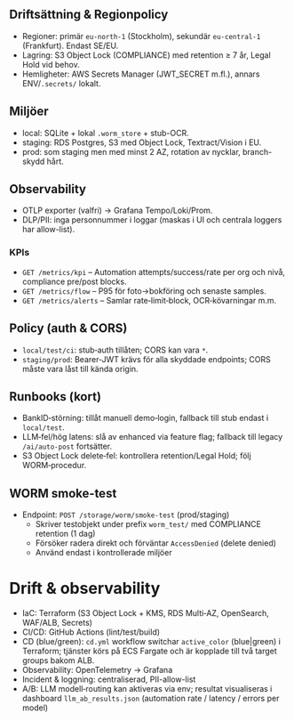 ## Driftsättning & Regionpolicy

- Regioner: primär `eu-north-1` (Stockholm), sekundär `eu-central-1` (Frankfurt). Endast SE/EU.
- Lagring: S3 Object Lock (COMPLIANCE) med retention ≥ 7 år, Legal Hold vid behov.
- Hemligheter: AWS Secrets Manager (JWT_SECRET m.fl.), annars ENV/`.secrets/` lokalt.

## Miljöer

- local: SQLite + lokal `.worm_store` + stub-OCR.
- staging: RDS Postgres, S3 med Object Lock, Textract/Vision i EU.
- prod: som staging men med minst 2 AZ, rotation av nycklar, branch-skydd hårt.

## Observability

- OTLP exporter (valfri) → Grafana Tempo/Loki/Prom.
- DLP/PII: inga personnummer i loggar (maskas i UI och centrala loggers har allow-list).

### KPIs
- `GET /metrics/kpi` – Automation attempts/success/rate per org och nivå, compliance pre/post blocks.
- `GET /metrics/flow` – P95 för foto→bokföring och senaste samples.
- `GET /metrics/alerts` – Samlar rate‑limit‑block, OCR‑kövarningar m.m.

## Policy (auth & CORS)

- `local/test/ci`: stub‑auth tillåten; CORS kan vara `*`.
- `staging/prod`: Bearer‑JWT krävs för alla skyddade endpoints; CORS måste vara låst till kända origin.

## Runbooks (kort)

- BankID‑störning: tillåt manuell demo‑login, fallback till stub endast i `local/test`.
- LLM‑fel/hög latens: slå av enhanced via feature flag; fallback till legacy `/ai/auto-post` fortsätter.
- S3 Object Lock delete‑fel: kontrollera retention/Legal Hold; följ WORM‑procedur.

## WORM smoke-test

- Endpoint: `POST /storage/worm/smoke-test` (prod/staging)
  - Skriver testobjekt under prefix `worm_test/` med COMPLIANCE retention (1 dag)
  - Försöker radera direkt och förväntar `AccessDenied` (delete denied)
  - Använd endast i kontrollerade miljöer

# Drift & observability

- IaC: Terraform (S3 Object Lock + KMS, RDS Multi‑AZ, OpenSearch, WAF/ALB, Secrets)
- CI/CD: GitHub Actions (lint/test/build)
- CD (blue/green): `cd.yml` workflow switchar `active_color` (blue|green) i Terraform; tjänster körs på ECS Fargate och är kopplade till två target groups bakom ALB.
- Observability: OpenTelemetry → Grafana
- Incident & loggning: centraliserad, PII-allow-list
 - A/B: LLM modell‑routing kan aktiveras via env; resultat visualiseras i dashboard `llm_ab_results.json` (automation rate / latency / errors per model)


